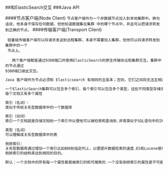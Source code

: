 ##和ElasticSearch交互
###Java API

####节点客户端(Node Client)
`
节点客户端作为一个非数据节点加入到本地集群中。换句话说，他本身不保存任何数据，但他知道数据集在集群
中的哪个节点中，并且可以把请求转发到正确的节点。
`
####传输客户端(Transport Client)
```
 轻量级传输客户端可以将请求发送到远程集群，本身不需要加入集群，但他可以将请求转发到集群中的一个
 节点上。
```

```
   两个客户端都是通过9300端口并使用ElasticSearch的原生传输协议和集群交互。集群中的节点通过
9300端口彼此交互。
```

```markdown
Java 客户端作为节点必须和 Elasticsearch 有相同的主版本；否则，它们之间将无法互相连接。
```


```markdown
一个ElasticSearch集群可以包含多个索引，每个索引可以包含多个类型，这些不同类型存储多个文档，
每个文档又有多个属性

索引（名词）：
类似于传统关系型数据库中的一个数据库

索引（动词）
索引一个文档就是存储文档到一个索引中以便他可以被检索和查询到.非常类似于SQL语句中的INSERT语句,

类型（名词）
可以理解成关系型数据库中的表

倒排索引:
关系型数据库通过增加一个索引比如B树到指定列上，以便提升数据检索的速度.ES和Lucene使用了一个叫
倒排索引的结构来达到相同的目的。

默认：一个文档中的所有每一个属性都是被索引的和可搜索的.一个没有倒排索引的属性是不可能被搜索到的。

```